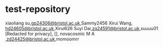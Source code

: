 # test-repository
xiaoliang su,gp24306@bristol.ac.uk,Sammy2456
Xirui Wang, hd24605@bristol.ac.uk,Xirui626
Suyi Dai,zq24591@bristol.ac.uk,suuuu01
[Redacted for privacy], [], novacosmic
M A ,zd24425@bristol.ac.uk,momoomrr
